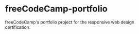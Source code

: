 # freeCodeCamp-portfolio
freeCodeCamp's portfolio project for the responsive web design certification.
